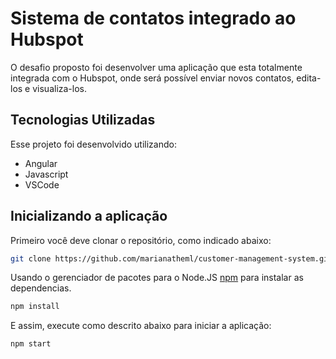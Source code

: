 # Sistema de contatos integrado ao Hubspot

O desafio proposto foi desenvolver uma aplicação que esta totalmente integrada com o Hubspot, onde será possível enviar novos contatos, edita-los e visualiza-los.

<h2>Tecnologias Utilizadas</h2>
Esse projeto foi desenvolvido utilizando:
<ul>
  <li>Angular</li>
  <li>Javascript</li>
  <li>VSCode</a></li>
</ul>

<h2>Inicializando a aplicação</h2>
Primeiro você deve clonar o repositório, como indicado abaixo:

```bash
git clone https://github.com/marianatheml/customer-management-system.git
```
Usando o gerenciador de pacotes para o Node.JS <a href="https://www.npmjs.com/">npm</a> para instalar as dependencias.

```bash
npm install
```

E assim, execute como descrito abaixo para iniciar a aplicação:

```bash
npm start
```
